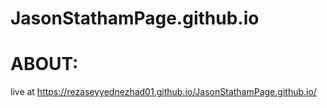 # JasonStathamPage.github.io

# ABOUT:

live at https://rezaseyyednezhad01.github.io/JasonStathamPage.github.io/
